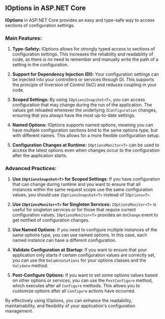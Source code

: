 ## IOptions in ASP.NET Core

**IOptions** in ASP.NET Core provides an easy and type-safe way to access sections of configuration settings. 

### Main Features:

1. **Type-Safety:** IOptions allows for strongly typed access to sections of configuration settings. This increases the reliability and readability of code, as there is no need to remember and manually write the path of a setting in the configuration.

2. **Support for Dependency Injection (DI):** Your configuration settings can be injected into your controllers or services through DI. This supports the principle of Inversion of Control (IoC) and reduces coupling in your code.

3. **Scoped Settings:** By using `IOptionsSnapshot<T>`, you can access configuration that may change during the run of the application. The values get reloaded whenever the underlying `IConfiguration` changes, ensuring that you always have the most up-to-date settings.

4. **Named Options:** IOptions supports named options, meaning you can have multiple configuration sections bind to the same options type, but with different names. This allows for a more flexible configuration setup.

5. **Configuration Changes at Runtime:** `IOptionsMonitor<T>` can be used to access the latest options even when changes occur to the configuration after the application starts.

### Advanced Practices:

1. **Use `IOptionsSnapshot<T>` for Scoped Settings:** If you have configuration that can change during runtime and you want to ensure that all instances within the same request scope use the same configuration values, you should use `IOptionsSnapshot<T>` instead of `IOptions<T>`.

2. **Use `IOptionsMonitor<T>` for Singleton Services:** `IOptionsMonitor<T>` is useful for singleton services or for those that require current configuration values. `IOptionsMonitor<T>` provides an `OnChange` event to get notified of configuration changes.

3. **Use Named Options:** If you need to configure multiple instances of the same options type, you can use named options. In this case, each named instance can have a different configuration.

4. **Validate Configuration at Startup:** If you want to ensure that your application only starts if certain configuration values are correctly set, you can use the `DataAnnotations` for your options classes and the `Validate` method.

5. **Post-Configure Options:** If you want to set some options values based on other options or services, you can use the `PostConfigure` method, which executes after all `Configure` methods. This allows you to customize options after all `Configure` actions have occurred.

By effectively using IOptions, you can enhance the readability, maintainability, and flexibility of your application's configuration management.

